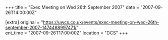 +++
title = "Exec Meeting on Wed 26th September 2007"
date = "2007-09-26T14:00:00Z"

[extra]
original = "https://uwcs.co.uk/events/exec-meeting-on-wed-26th-september-2007-1474488997471/"    
ent_time = "2007-09-26T17:00:00Z"
location = "DCS"
+++



